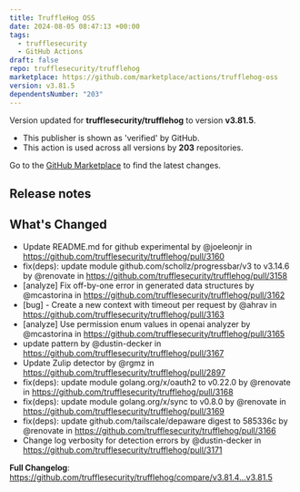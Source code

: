 ```yaml
---
title: TruffleHog OSS
date: 2024-08-05 08:47:13 +00:00
tags:
  - trufflesecurity
  - GitHub Actions
draft: false
repo: trufflesecurity/trufflehog
marketplace: https://github.com/marketplace/actions/trufflehog-oss
version: v3.81.5
dependentsNumber: "203"
---
```



Version updated for **trufflesecurity/trufflehog** to version **v3.81.5**.
- This publisher is shown as 'verified' by GitHub.
- This action is used across all versions by **203** repositories.

Go to the [GitHub Marketplace](https://github.com/marketplace/actions/trufflehog-oss) to find the latest changes.

## Release notes

## What's Changed
* Update README.md for github experimental by @joeleonjr in https://github.com/trufflesecurity/trufflehog/pull/3160
* fix(deps): update module github.com/schollz/progressbar/v3 to v3.14.6 by @renovate in https://github.com/trufflesecurity/trufflehog/pull/3158
* [analyze] Fix off-by-one error in generated data structures by @mcastorina in https://github.com/trufflesecurity/trufflehog/pull/3162
* [bug] - Create a new context with timeout per request by @ahrav in https://github.com/trufflesecurity/trufflehog/pull/3163
* [analyze] Use permission enum values in openai analyzer by @mcastorina in https://github.com/trufflesecurity/trufflehog/pull/3165
* update pattern by @dustin-decker in https://github.com/trufflesecurity/trufflehog/pull/3167
* Update Zulip detector by @rgmz in https://github.com/trufflesecurity/trufflehog/pull/2897
* fix(deps): update module golang.org/x/oauth2 to v0.22.0 by @renovate in https://github.com/trufflesecurity/trufflehog/pull/3168
* fix(deps): update module golang.org/x/sync to v0.8.0 by @renovate in https://github.com/trufflesecurity/trufflehog/pull/3169
* fix(deps): update github.com/tailscale/depaware digest to 585336c by @renovate in https://github.com/trufflesecurity/trufflehog/pull/3166
* Change log verbosity for detection errors by @dustin-decker in https://github.com/trufflesecurity/trufflehog/pull/3171


**Full Changelog**: https://github.com/trufflesecurity/trufflehog/compare/v3.81.4...v3.81.5
